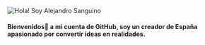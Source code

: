 ![Hola! Soy Alejandro Sanguino](https://user-images.githubusercontent.com/116163899/236263546-a27ca355-da24-4b8c-9058-66506d1d0b77.jpg)

#### Bienvenidos👋 a mi cuenta de GitHub, soy un creador de España apasionado por convertir ideas en realidades. 
<!--
**sanguino09/sanguino09** is a ✨ _special_ ✨ repository because its `README.md` (this file) appears on your GitHub profile.

Here are some ideas to get you started:

- 🔭 I’m currently working on ...
- 🌱 I’m currently learning ...
- 👯 I’m looking to collaborate on ...
- 🤔 I’m looking for help with ...
- 💬 Ask me about ...
- 📫 How to reach me: ...
- 😄 Pronouns: ...
- ⚡ Fun fact: ...
-->
